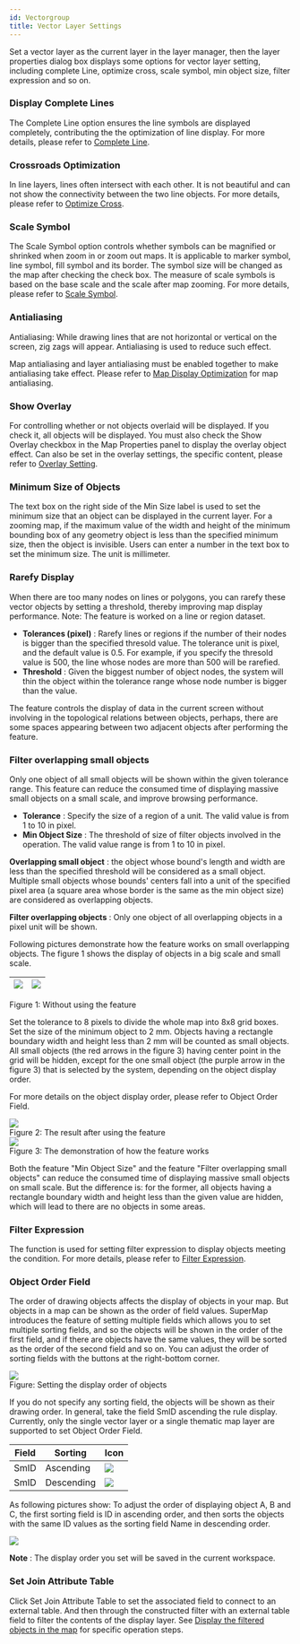 ```yaml
---
id: Vectorgroup
title: Vector Layer Settings
---
```

Set a vector layer as the current layer in the layer manager, then the layer properties dialog box displays some options for vector layer setting, including complete Line, optimize cross, scale symbol, min object size, filter expression and so on.
  
### Display Complete Lines

The Complete Line option ensures the line symbols are displayed completely, contributing the the optimization of line display. For more details, please refer to [Complete Line](../AdvanceSetting/Linedisplay.htm).

### Crossroads Optimization

In line layers, lines often intersect with each other. It is not beautiful and can not show the connectivity between the two line objects. For more details, please refer to [Optimize Cross](../AdvanceSetting/Linedisplay.htm).

### Scale Symbol

The Scale Symbol option controls whether symbols can be magnified or shrinked when zoom in or zoom out maps. It is applicable to marker symbol, line symbol, fill symbol and its border. The symbol size will be changed as the map after checking the check box. The measure of scale symbols is based on the base scale and the scale after map zooming. For more details, please refer to [Scale Symbol](../AdvanceSetting/SymbolZoom.htm).

### Antialiasing

Antialiasing: While drawing lines that are not horizontal or vertical on the screen, zig zags will appear. Antialiasing is used to reduce such effect.

Map antialiasing and layer antialiasing must be enabled together to make antialiasing take effect. Please refer to [Map Display Optimization](../../Optimization/MapOptimization/MapOptimization.htm#1) for map antialiasing.

### Show Overlay

For controlling whether or not objects overlaid will be displayed. If you check it, all objects will be displayed. You must also check the Show Overlay checkbox in the Map Properties panel to display the overlay object effect. Can also be set in the overlay settings, the specific content, please refer to [Overlay Setting](../../Optimization/MapOptimization/OverlaySetting.htm).

### Minimum Size of Objects

The text box on the right side of the Min Size label is used to set the minimum size that an object can be displayed in the current layer. For a zooming map, if the maximum value of the width and height of the minimum bounding box of any geometry object is less than the specified minimum size, then the object is invisible. Users can enter a number in the text box to set the minimum size. The unit is millimeter.

### Rarefy Display

When there are too many nodes on lines or polygons, you can rarefy these vector objects by setting a threshold, thereby improving map display performance. Note: The feature is worked on a line or region dataset.

* **Tolerances (pixel)** : Rarefy lines or regions if the number of their nodes is bigger than the specified thresold value. The tolerance unit is pixel, and the default value is 0.5. For example, if you specify the thresold value is 500, the line whose nodes are more than 500 will be rarefied.
* **Threshold** : Given the biggest number of object nodes, the system will thin the object within the tolerance range whose node number is bigger than the value.

The feature controls the display of data in the current screen without involving in the topological relations between objects, perhaps, there are some spaces appearing between two adjacent objects after performing the feature.

### Filter overlapping small objects

Only one object of all small objects will be shown within the given tolerance range. This feature can reduce the consumed time of displaying massive small objects on a small scale, and improve browsing performance.

* **Tolerance** : Specify the size of a region of a unit. The valid value is from 1 to 10 in pixel. 
* **Min Object Size** : The threshold of size of filter objects involved in the operation. The valid value range is from 1 to 10 in pixel.

**Overlapping small object** : the object whose bound's length and width are less than the specified threshold will be considered as a small object. Multiple small objects whose bounds' centers fall into a unit of the specified pixel area (a square area whose border is the same as the min object size) are considered as overlapping objects.

**Filter overlapping objects** : Only one object of all overlapping objects in a pixel unit will be shown.

Following pictures demonstrate how the feature works on small overlapping objects. The figure 1 shows the display of objects in a big scale and small scale.

![](img-en/OverlapGeoE1-2.png) | ![](img-en/OverlapGeoE1-1.png)  
---|---  
Figure 1: Without using the feature  
  
Set the tolerance to 8 pixels to divide the whole map into 8x8 grid boxes. Set the size of the minimum object to 2 mm. Objects having a rectangle boundary width and height less than 2 mm will be counted as small objects. All small objects (the red arrows in the figure 3) having center point in the grid will be hidden, except for the one small object (the purple arrow in the figure 3) that is selected by the system, depending on the object display order.

For more details on the object display order, please refer to Object Order Field.

![](img-en/OverlapGeoE2.png)  
Figure 2: The result after using the feature  
![](img-en/OverlapGeoE3.png)  
Figure 3: The demonstration of how the feature works  
  
Both the feature "Min Object Size" and the feature "Filter overlapping small objects" can reduce the consumed time of displaying massive small objects on small scale. But the difference is: for the former, all objects having a rectangle boundary width and height less than the given value are hidden, which will lead to there are no objects in some areas.

### Filter Expression

The function is used for setting filter expression to display objects meeting the condition. For more details, please refer to [Filter Expression](../AdvanceSetting/SymbolZoom.htm).

### Object Order Field

The order of drawing objects affects the display of objects in your map. But objects in a map can be shown as the order of field values. SuperMap introduces the feature of setting multiple fields which allows you to set multiple sorting fields, and so the objects will be shown in the order of the first field, and if there are objects have the same values, they will be sorted as the order of the second field and so on. You can adjust the order of sorting fields with the buttons at the right-bottom corner.

![](img-en/OrderSetting2.png)  
Figure: Setting the display order of objects

If you do not specify any sorting field, the objects will be shown as their drawing order. In general, take the field SmID ascending the rule display. Currently, only the single vector layer or a single thematic map layer are supported to set Object Order Field.

Field | Sorting | Icon  
---|---|---  
SmID | Ascending | ![](../LayerManagement/img-en/AscOrder.png)  
SmID | Descending | ![](../LayerManagement/img-en/DesOrder.png)  
  
As following pictures show: To adjust the order of displaying object A, B and C, the first sorting field is ID in ascending order, and then sorts the objects with the same ID values as the sorting field Name in descending order.

![](img-en/OrderSettingResult.png)  
  
**Note** : The display order you set will be saved in the current workspace.

### Set Join Attribute Table

Click Set Join Attribute Table to set the associated field to connect to an external table. And then through the constructed filter with an external table field to filter the contents of the display layer. See [Display the filtered objects in the map](../AdvanceSetting/FilterObjects.htm) for specific operation steps.